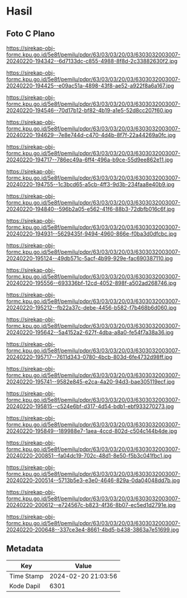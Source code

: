 # Hasil

## Foto C Plano

https://sirekap-obj-formc.kpu.go.id/5e8f/pemilu/pdpr/63/03/03/20/03/6303032003007-20240220-194342--6d7133dc-c855-4988-8f8d-2c33882630f2.jpg

https://sirekap-obj-formc.kpu.go.id/5e8f/pemilu/pdpr/63/03/03/20/03/6303032003007-20240220-194425--e09ac51a-4898-43f8-ae52-a922f8a6a167.jpg

https://sirekap-obj-formc.kpu.go.id/5e8f/pemilu/pdpr/63/03/03/20/03/6303032003007-20240220-194546--70d17b12-bf82-4b19-a1e5-52d8cc207f60.jpg

https://sirekap-obj-formc.kpu.go.id/5e8f/pemilu/pdpr/63/03/03/20/03/6303032003007-20240220-194629--7e8e744d-c470-4d4b-8f7f-22a44269a0fc.jpg

https://sirekap-obj-formc.kpu.go.id/5e8f/pemilu/pdpr/63/03/03/20/03/6303032003007-20240220-194717--786ec49a-6ff4-496a-b9ce-55d9ee862e11.jpg

https://sirekap-obj-formc.kpu.go.id/5e8f/pemilu/pdpr/63/03/03/20/03/6303032003007-20240220-194755--1c3bcd65-a5cb-4ff3-9d3b-234faa8e40b9.jpg

https://sirekap-obj-formc.kpu.go.id/5e8f/pemilu/pdpr/63/03/03/20/03/6303032003007-20240220-194840--596b2a05-e562-41f6-88b3-72dbfb016c6f.jpg

https://sirekap-obj-formc.kpu.go.id/5e8f/pemilu/pdpr/63/03/03/20/03/6303032003007-20240220-194931--5629435f-9494-4960-866e-f0ba3d0dfcbc.jpg

https://sirekap-obj-formc.kpu.go.id/5e8f/pemilu/pdpr/63/03/03/20/03/6303032003007-20240220-195124--49db571c-5acf-4b99-929e-fac690387110.jpg

https://sirekap-obj-formc.kpu.go.id/5e8f/pemilu/pdpr/63/03/03/20/03/6303032003007-20240220-195556--693336bf-12cd-4052-898f-a502ad268746.jpg

https://sirekap-obj-formc.kpu.go.id/5e8f/pemilu/pdpr/63/03/03/20/03/6303032003007-20240220-195212--fb22a37c-debe-4456-b582-f7b468b6d060.jpg

https://sirekap-obj-formc.kpu.go.id/5e8f/pemilu/pdpr/63/03/03/20/03/6303032003007-20240220-195642--5a4152a2-627f-4dba-a8a0-fe54f7a38a36.jpg

https://sirekap-obj-formc.kpu.go.id/5e8f/pemilu/pdpr/63/03/03/20/03/6303032003007-20240220-195717--7611d343-0780-4bcb-803d-6fe4732d98ff.jpg

https://sirekap-obj-formc.kpu.go.id/5e8f/pemilu/pdpr/63/03/03/20/03/6303032003007-20240220-195741--9582e845-e2ca-4a20-94d3-bae305119ecf.jpg

https://sirekap-obj-formc.kpu.go.id/5e8f/pemilu/pdpr/63/03/03/20/03/6303032003007-20240220-195815--c524e6bf-d317-4d54-bdb1-ebf933270273.jpg

https://sirekap-obj-formc.kpu.go.id/5e8f/pemilu/pdpr/63/03/03/20/03/6303032003007-20240220-195849--189988e7-1aea-4ccd-802d-c504c144b4de.jpg

https://sirekap-obj-formc.kpu.go.id/5e8f/pemilu/pdpr/63/03/03/20/03/6303032003007-20240220-200851--fa04dc19-702c-48d1-8e50-f5b3c041fbc1.jpg

https://sirekap-obj-formc.kpu.go.id/5e8f/pemilu/pdpr/63/03/03/20/03/6303032003007-20240220-200514--5713b5e3-e3e0-4646-829a-0da04048dd7b.jpg

https://sirekap-obj-formc.kpu.go.id/5e8f/pemilu/pdpr/63/03/03/20/03/6303032003007-20240220-200612--e724567c-b823-4f36-8b07-ec5ed1d2791e.jpg

https://sirekap-obj-formc.kpu.go.id/5e8f/pemilu/pdpr/63/03/03/20/03/6303032003007-20240220-200648--337ce3e4-8661-4bd5-b438-3863a7e51699.jpg


## Metadata

| Key        | Value               |
| ---------- | ------------------- |
| Time Stamp | 2024-02-20 21:03:56 |
| Kode Dapil | 6301                |



